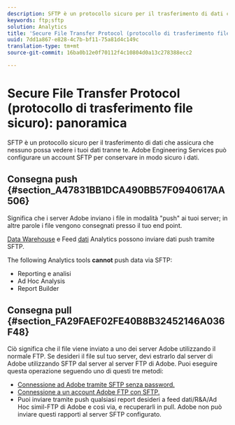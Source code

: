 ```yaml
---
description: SFTP è un protocollo sicuro per il trasferimento di dati che assicura che nessuno possa vedere i tuoi dati tranne te. Adobe Engineering Services può configurare un account SFTP per conservare in modo sicuro i dati.
keywords: ftp;sftp
solution: Analytics
title: 'Secure File Transfer Protocol (protocollo di trasferimento file sicuro): panoramica'
uuid: 7dd1a867-e828-4c7b-bf11-75a81d4c149c
translation-type: tm+mt
source-git-commit: 16ba0b12e0f70112f4c10804d0a13c278388ecc2

---
```



# Secure File Transfer Protocol (protocollo di trasferimento file sicuro): panoramica

SFTP è un protocollo sicuro per il trasferimento di dati che assicura che nessuno possa vedere i tuoi dati tranne te. Adobe Engineering Services può configurare un account SFTP per conservare in modo sicuro i dati.

## Consegna push {#section_A47831BB1DCA490BB57F0940617AA506}

Significa che i server Adobe inviano i file in modalità "push" ai tuoi server; in altre parole i file vengono consegnati presso il tuo end point.

[Data Warehouse](/help/export/ftp-and-sftp/c-sftp/ftp-sftp-dw.md) e Feed [dati](https://marketing.adobe.com/resources/help/en_US/reference/analytics-data-feed.html) Analytics possono inviare dati push tramite SFTP.

The following Analytics tools **cannot** push data via SFTP:

* Reporting e analisi
* Ad Hoc Analysis
* Report Builder

## Consegna pull {#section_FA29FAEF02FE40B8B32452146A036F48}

Ciò significa che il file viene inviato a uno dei server Adobe utilizzando il normale FTP. Se desideri il file sul tuo server, devi estrarlo dal server di Adobe utilizzando SFTP dal server al server FTP di Adobe. Puoi eseguire questa operazione seguendo uno di questi tre metodi:

* [Connessione ad Adobe tramite SFTP senza password.](/help/export/ftp-and-sftp/c-sftp/ftp-sftp-cert-auth.md)
* [Connessione a un account Adobe FTP con SFTP.](/help/export/ftp-and-sftp/c-sftp/ftp-sftp-connect.md)
* Puoi inviare tramite push qualsiasi report desideri a feed dati/R&amp;A/Ad Hoc simil-FTP di Adobe e così via, e recuperarli in pull. Adobe non può inviare questi rapporti al server SFTP configurato.

